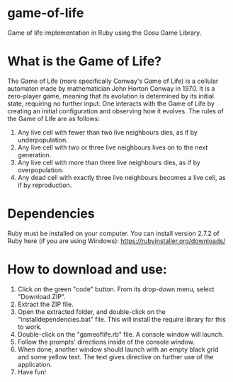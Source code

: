 # game-of-life
Game of life implementation in Ruby using the Gosu Game Library.
 
# What is the Game of Life?
The Game of Life (more specifically Conway's Game of Life) is a cellular automaton made by mathematician John Horton Conway in 1970. 
It is a zero-player game, meaning that its evolution is determined by its initial state, requiring no further input. 
One interacts with the Game of Life by creating an initial configuration and observing how it evolves. 
The rules of the Game of Life are as follows:
1. Any live cell with fewer than two live neighbours dies, as if by underpopulation.
2. Any live cell with two or three live neighbours lives on to the next generation.
3. Any live cell with more than three live neighbours dies, as if by overpopulation.
4. Any dead cell with exactly three live neighbours becomes a live cell, as if by reproduction.

# Dependencies
Ruby must be installed on your computer. You can install version 2.7.2 of Ruby here (if you are using Windows): https://rubyinstaller.org/downloads/

# How to download and use:
1. Click on the green "code" button. From its drop-down menu, select "Download ZIP".
2. Extract the ZIP file.
3. Open the extracted folder, and double-click on the "installdependencies.bat" file. This will install the require library for this to work.
4. Double-click on the "gameoflife.rb" file. A console window will launch.
5. Follow the prompts' directions inside of the console window.
6. When done, another window should launch with an empty black grid and some yellow text.
   The text gives directive on further use of the application.
7. Have fun!
